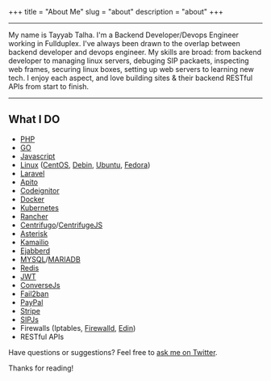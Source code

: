 +++
title = "About Me"
slug = "about"
description = "about"
+++

---------------------------

My name is Tayyab Talha.  I'm a Backend Developer/Devops Engineer working in Fullduplex.
I've always been drawn to the overlap between backend developer and devops engineer. My skills are broad: from backend developer to managing linux servers, debuging SIP packaets, inspecting web frames, securing linux boxes, setting up web servers to learning new tech. I enjoy each aspect, and love building sites & their backend RESTful APIs from start to finish.

---------------------------

## What I DO
* [PHP](https://php.net)
* [GO](https://golang.org)
* [Javascript](https://www.javascript.com)
* [Linux](https://linux.org) ([CentOS](https://www.centos.org/), [Debin](https://www.debian.org/), [Ubuntu](https://www.ubuntu.com/), [Fedora](https://getfedora.org/))
* [Laravel](https://laravel.com)
* [Apito](https://apiato.com)
* [Codeignitor](https://codeigniter.com/)
* [Docker](https://docker.com)
* [Kubernetes](https://kubernetes.io/)
* [Rancher](https://rancher.com)
* [Centrifugo](https://github.com/centrifugal/centrifugo)/[CentrifugeJS](https://github.com/centrifugal/centrifuge-js)
* [Asterisk](https://asterisk.org)
* [Kamailio](https://kamailio.org)
* [Ejabberd](https://www.ejabberd.im/)
* [MYSQL](https://www.mysql.com/)/[MARIADB](https://mariadb.org/)
* [Redis](https://redis.io/)
* [JWT](https://jwt.io)
* [ConverseJs](https://conversejs.org/)
* [Fail2ban](https://www.fail2ban.org/)
* [PayPal](https://www.paypal.com)
* [Stripe](https://stripe.com/)
* [SIPJs](https://sipjs.com/)
* Firewalls (Iptables, [Firewalld](https://firewalld.org/), [Edin](https://www.eden.io))
* RESTful APIs


Have questions or suggestions? Feel free to [ask me on Twitter](https://twitter.com/TayyabTalha5).

Thanks for reading!
